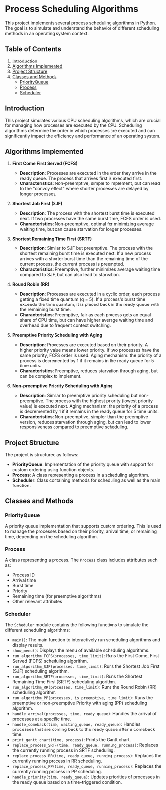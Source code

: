 # Process Scheduling Algorithms

This project implements several process scheduling algorithms in Python. The goal is to simulate and understand the behavior of different scheduling methods in an operating system context.

## Table of Contents

1. [Introduction](#introduction)
2. [Algorithms Implemented](#algorithms-implemented)
3. [Project Structure](#project-structure)
4. [Classes and Methods](#classes-and-methods)
    - [PriorityQueue](#priorityqueue)
    - [Process](#process)
    - [Scheduler](#scheduler)

## Introduction

This project simulates various CPU scheduling algorithms, which are crucial for managing how processes are executed by the CPU. Scheduling algorithms determine the order in which processes are executed and can significantly impact the efficiency and performance of an operating system.

## Algorithms Implemented

1. **First Come First Served (FCFS)**

    - **Description**: Processes are executed in the order they arrive in the ready queue. The process that arrives first is executed first.
    - **Characteristics**: Non-preemptive, simple to implement, but can lead to the "convoy effect" where shorter processes are delayed by longer processes.

2. **Shortest Job First (SJF)**

    - **Description**: The process with the shortest burst time is executed next. If two processes have the same burst time, FCFS order is used.
    - **Characteristics**: Non-preemptive, optimal for minimizing average waiting time, but can cause starvation for longer processes.

3. **Shortest Remaining Time First (SRTF)**

    - **Description**: Similar to SJF but preemptive. The process with the shortest remaining burst time is executed next. If a new process arrives with a shorter burst time than the remaining time of the current process, the current process is preempted.
    - **Characteristics**: Preemptive, further minimizes average waiting time compared to SJF, but can also lead to starvation.

4. **Round Robin (RR)**

    - **Description**: Processes are executed in a cyclic order, each process getting a fixed time quantum (q = 5). If a process's burst time exceeds the time quantum, it is placed back in the ready queue with the remaining burst time.
    - **Characteristics**: Preemptive, fair as each process gets an equal share of CPU time, but can have higher average waiting time and overhead due to frequent context switching.

5. **Preemptive Priority Scheduling with Aging**

    - **Description**: Processes are executed based on their priority. A higher priority value means lower priority. If two processes have the same priority, FCFS order is used. Aging mechanism: the priority of a process is decremented by 1 if it remains in the ready queue for 5 time units.
    - **Characteristics**: Preemptive, reduces starvation through aging, but can be complex to implement.

6. **Non-preemptive Priority Scheduling with Aging**

    - **Description**: Similar to preemptive priority scheduling but non-preemptive. The process with the highest priority (lowest priority value) is executed next. Aging mechanism: the priority of a process is decremented by 1 if it remains in the ready queue for 5 time units.
    - **Characteristics**: Non-preemptive, simpler than the preemptive version, reduces starvation through aging, but can lead to lower responsiveness compared to preemptive scheduling.

## Project Structure

The project is structured as follows:

- **PriorityQueue**: Implementation of the priority queue with support for custom ordering using function objects.
- **Process**: A class representing a process in a scheduling algorithm.
- **Scheduler**: Class containing methods for scheduling as well as the main function.

## Classes and Methods

### PriorityQueue

A priority queue implementation that supports custom ordering. This is used to manage the processes based on their priority, arrival time, or remaining time, depending on the scheduling algorithm.

### Process

A class representing a process. The `Process` class includes attributes such as:

- Process ID
- Arrival time
- Burst time
- Priority
- Remaining time (for preemptive algorithms)
- Other relevant attributes

### Scheduler

The `Scheduler` module contains the following functions to simulate the different scheduling algorithms:

- `main()`: The main function to interactively run scheduling algorithms and display results.
- `show_menu()`: Displays the menu of available scheduling algorithms.
- `run_algorithm_FCFS(processes, time_limit)`: Runs the First Come, First Served (FCFS) scheduling algorithm.
- `run_algorithm_SJF(processes, time_limit)`: Runs the Shortest Job First (SJF) scheduling algorithm.
- `run_algorithm_SRTF(processes, time_limit)`: Runs the Shortest Remaining Time First (SRTF) scheduling algorithm.
- `run_algorithm_RR(processes, time_limit)`: Runs the Round Robin (RR) scheduling algorithm.
- `run_algorithm_PP(processes, is_preemptive, time_limit)`: Runs the preemptive or non-preemptive Priority with aging (PP) scheduling algorithm.
- `handle_arrival(processes, time, ready_queue)`: Handles the arrival of processes at a specific time.
- `handle_comeback(time, waiting_queue, ready_queue)`: Handles processes that are coming back to the ready queue after a comeback time.
- `print_gantt_chart(time, process)`: Prints the Gantt chart.
- `replace_process_SRTF(time, ready_queue, running_process)`: Replaces the currently running process in SRTF scheduling.
- `replace_process_RR(time, ready_queue, running_process)`: Replaces the currently running process in RR scheduling.
- `replace_process_PP(time, ready_queue, running_process)`: Replaces the currently running process in PP scheduling.
- `handle_priority(time, ready_queue)`: Updates priorities of processes in the ready queue based on a time-triggered condition.

